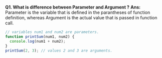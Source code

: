 **Q1. What is difference between Parameter and Argument ?**
**Ans:** Parameter is the variable that is defined in the parantheses of function definition, whereas Argument is the actual value that is passed in function call.

```javascript
// variables num1 and num2 are parameters.
function printSum(num1, num2) {
  console.log(num1 + num2);
}
printSum(2, 3); // values 2 and 3 are arguments.
```
